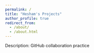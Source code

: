```yaml
---
permalink: /
title: "Hesham's Projects"
author_profile: true
redirect_from: 
  - /about/
  - /about.html
---
```


Description: GitHub collaboration practice
